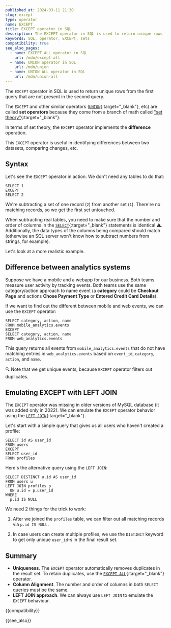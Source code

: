```yaml
---
published_at: 2024-03-11 21:30
slug: except
type: operator
name: EXCEPT
title: EXCEPT operator in SQL
description: The EXCEPT operator in SQL is used to return unique rows from the first query that are not present in the result set of the second query.
keywords: SQL, operator, EXCEPT, sets
compatibility: true
see_also_pages:
  - name: EXCEPT ALL operator in SQL
    url: /mdn/except-all
  - name: UNION operator in SQL
    url: /mdn/union
  - name: UNION ALL operator in SQL
    url: /mdn/union-all
---
```


The `EXCEPT` operator in SQL is used to return unique rows from the first query that are not present in the second query.

The `EXCEPT` and other similar operators ([`UNION`](/mdn/union){:target="_blank"}, etc) are called **set operators** because they come from a branch of math called ["set theory"](https://en.wikipedia.org/wiki/Set_(mathematics)#Basic_operations){:target="_blank"}.

In terms of set theory, the `EXCEPT` operator implements the **difference** operation.

This `EXCEPT` operator is useful in identifying differences between two datasets, comparing changes, etc.

## Syntax

Let's see the `EXCEPT` operator in action. We don't need any tables to do that:

~~~pgsql
SELECT 1
EXCEPT
SELECT 2
~~~

We're subtracting a set of one record (`2`) from another set (`1`). There're no matching records, so we get the first set untouched.

When subtracting real tables, you need to make sure that the number and order of columns in the [`SELECT`](/mdn/select){:target="_blank"} statements is identical :warning:. Additionally, the data types of the columns being compared should match (otherwise an SQL server won't know how to subtract numbers from strings, for example).

Let's look at a more realistic example.

## Difference between analytics systems

Suppose we have a mobile and a webapp for our business. Both teams measure user activity by tracking events. Both teams use the same category/action approach to name event (a **category** could be **Checkout Page** and actions **Chose Payment Type** or **Entered Credit Card Details**).

If we want to find out the different between mobile and web events, we can use the `EXCEPT` operator:

~~~pgsql
SELECT category, action, name
FROM mobile_analytics.events
EXCEPT
SELECT category, action, name
FROM web_analytics.events
~~~

This query returns all events from `mobile_analytics.events` that do not have matching entries in `web_analytics.events` based on `event_id`, `category`, `action`, and `name`.

:mag: Note that we get unique events, because `EXCEPT` operator filters out duplicates.

## Emulating EXCEPT with LEFT JOIN

The `EXCEPT` operator was missing in older versions of MySQL database (it was added only in 2022). We can emulate the `EXCEPT` operator behavior using the [`LEFT JOIN`](/mdn/left-join){:target="_blank"}.

Let's start with a simple query that gives us all users who haven't created a profile:

~~~pgsql
SELECT id AS user_id
FROM users
EXCEPT
SELECT user_id
FROM profiles
~~~

Here's the alternative query using the `LEFT JOIN`:

~~~pgsql
SELECT DISTINCT u.id AS user_id
FROM users u
LEFT JOIN profiles p
  ON u.id = p.user_id
WHERE
  p.id IS NULL
~~~

We need 2 things for the trick to work:

1. After we joined the `profiles` table, we can filter out all matching records via `p.id IS NULL`.

2. In case users can create multiple profiles, we use the `DISTINCT` keyword to get only unique `user_id`-s in the final result set.

## Summary

- **Uniqueness**. The `EXCEPT` operator automatically removes duplicates in the result set. To retain duplicates, use the [`EXCEPT ALL`](/mdn/except-all){:target="_blank"} operator.
- **Column Alignment**. The number and order of columns in both `SELECT` queries must be the same.
- **LEFT JOIN approach**. We can always use `LEFT JOIN` to emulate the `EXCEPT` behaviour.

{{compatibility}}

{{see_also}}

